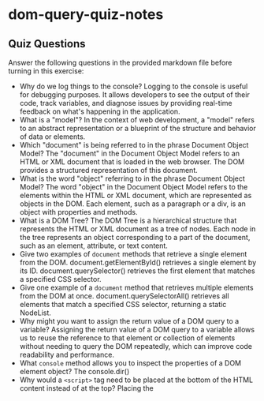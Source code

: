 # dom-query-quiz-notes

## Quiz Questions

Answer the following questions in the provided markdown file before turning in this exercise:

- Why do we log things to the console?
  Logging to the console is useful for debugging purposes. It allows developers to see the output of their code, track variables, and diagnose issues by providing real-time feedback on what's happening in the application.
- What is a "model"?
  In the context of web development, a "model" refers to an abstract representation or a blueprint of the structure and behavior of data or elements.
- Which "document" is being referred to in the phrase Document Object Model?
  The "document" in the Document Object Model refers to an HTML or XML document that is loaded in the web browser. The DOM provides a structured representation of this document.
- What is the word "object" referring to in the phrase Document Object Model?
  The word "object" in the Document Object Model refers to the elements within the HTML or XML document, which are represented as objects in the DOM. Each element, such as a paragraph or a div, is an object with properties and methods.
- What is a DOM Tree?
  The DOM Tree is a hierarchical structure that represents the HTML or XML document as a tree of nodes. Each node in the tree represents an object corresponding to a part of the document, such as an element, attribute, or text content.
- Give two examples of `document` methods that retrieve a single element from the DOM.
  document.getElementById() retrieves a single element by its ID.
  document.querySelector() retrieves the first element that matches a specified CSS selector.
- Give one example of a `document` method that retrieves multiple elements from the DOM at once.
  document.querySelectorAll() retrieves all elements that match a specified CSS selector, returning a static NodeList.
- Why might you want to assign the return value of a DOM query to a variable?
  Assigning the return value of a DOM query to a variable allows us to reuse the reference to that element or collection of elements without needing to query the DOM repeatedly, which can improve code readability and performance.
- What `console` method allows you to inspect the properties of a DOM element object?
  The console.dir()
- Why would a `<script>` tag need to be placed at the bottom of the HTML content instead of at the top?
  Placing the <script> tag at the bottom of the HTML content allows the browser to load and render the HTML content first, improving the page load time and avoiding issues where the script might try to access DOM elements that have not been loaded yet.
- What does `document.querySelector()` take as its argument and what does it return?
  document.querySelector() takes a CSS selector as its argument and returns the first element that matches the selector.
- What does `document.querySelectorAll()` take as its argument and what does it return?
  document.querySelectorAll() takes a CSS selector as its argument and returns a NodeList of all elements that match the selector.

## Notes

All student notes should be written here.

How to write `Code Examples` in markdown

for JS:

```javascript
const data = 'Howdy';
```

for HTML:

```html
<div>
  <p>This is text content</p>
</div>
```

for CSS:

```css
div {
  width: 100%;
}
```

